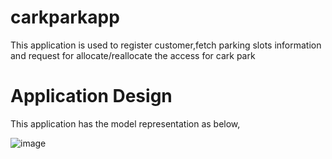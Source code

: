 # carkparkapp 

This application is used to register customer,fetch parking slots information and request for allocate/reallocate the access for cark park

# Application Design

This application has the model representation as below,

![image](https://user-images.githubusercontent.com/32460730/124623539-b43a1500-de99-11eb-9fba-82a1cb2b46da.png)
